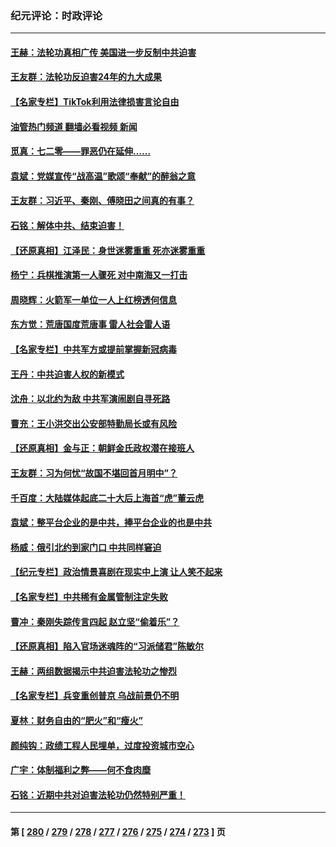 ### 纪元评论：时政评论
---
#### [王赫：法轮功真相广传 美国进一步反制中共迫害](../../pages/nsc1025/n14036377.md?07190330) 
#### [王友群：法轮功反迫害24年的九大成果](../../pages/nsc1025/n14036463.md?07190330) 
#### [【名家专栏】TikTok利用法律损害言论自由](../../pages/nsc1025/n14029633.md?07190330) 
#### [油管热门频道 翻墙必看视频 新闻](ok?07190330)
#### [觅真：七二零——罪恶仍在延伸……](../../pages/nsc1025/n14036072.md?07190330) 
#### [袁斌：党媒宣传“战高温”歌颂“奉献”的醉翁之意](../../pages/nsc1025/n14035997.md?07190330) 
#### [王友群：习近平、秦刚、傅晓田之间真的有事？](../../pages/nsc1025/n14035084.md?07190330) 
#### [石铭：解体中共、结束迫害！](../../pages/nsc1025/n14035620.md?07190330) 
#### [【还原真相】江泽民：身世迷雾重重 死亦迷雾重重](../../pages/nsc1025/n14035590.md?07190330) 
#### [杨宁：兵棋推演第一人骤死 对中南海又一打击](../../pages/nsc1025/n14035523.md?07190330) 
#### [周晓辉：火箭军一单位一人上红榜透何信息](../../pages/nsc1025/n14035347.md?07190330) 
#### [东方觉：荒唐国度荒唐事 雷人社会雷人语](../../pages/nsc1025/n14035286.md?07190330) 
#### [【名家专栏】中共军方或提前掌握新冠病毒](../../pages/nsc1025/n14034819.md?07190330) 
#### [王丹：中共迫害人权的新模式](../../pages/nsc1025/n14034969.md?07190330) 
#### [沈舟：以北约为敌 中共军演闹剧自寻死路](../../pages/nsc1025/n14034888.md?07190330) 
#### [曹充：王小洪交出公安部特勤局长或有风险](../../pages/nsc1025/n14034407.md?07190330) 
#### [【还原真相】金与正：朝鲜金氏政权潜在接班人](../../pages/nsc1025/n14033207.md?07190330) 
#### [王友群：习为何忧“故国不堪回首月明中”？](../../pages/nsc1025/n14034037.md?07190330) 
#### [千百度：大陆媒体起底二十大后上海首“虎”董云虎](../../pages/nsc1025/n14034029.md?07190330) 
#### [袁斌：整平台企业的是中共，捧平台企业的也是中共](../../pages/nsc1025/n14033873.md?07190330) 
#### [杨威：俄引北约到家门口 中共同样窘迫](../../pages/nsc1025/n14033930.md?07190330) 
#### [【纪元专栏】政治情景喜剧在现实中上演 让人笑不起来](../../pages/nsc1025/n14033912.md?07190330) 
#### [【名家专栏】中共稀有金属管制注定失败](../../pages/nsc1025/n14033664.md?07190330) 
#### [曹冲：秦刚失踪传言四起 赵立坚“偷着乐”？](../../pages/nsc1025/n14033393.md?07190330) 
#### [【还原真相】陷入官场迷魂阵的“习派储君”陈敏尔](../../pages/nsc1025/n14022981.md?07190330) 
#### [王赫：两组数据揭示中共迫害法轮功之惨烈](../../pages/nsc1025/n14033123.md?07190330) 
#### [【名家专栏】兵变重创普京 乌战前景仍不明](../../pages/nsc1025/n14032943.md?07190330) 
#### [夏林：财务自由的“肥火”和“瘦火”](../../pages/nsc1025/n14033072.md?07190330) 
#### [颜纯钩：政绩工程人民埋单，过度投资城市空心](../../pages/nsc1025/n14033007.md?07190330) 
#### [广宇：体制福利之弊——何不食肉糜](../../pages/nsc1025/n14032923.md?07190330) 
#### [石铭：近期中共对迫害法轮功仍然特别严重！](../../pages/nsc1025/n14032921.md?07190330) 

---
#### 第 [ [280](./280.md?07190330) / [279](./279.md?07190330) / [278](./278.md?07190330) / [277](./277.md?07190330) / [276](./276.md?07190330) / [275](./275.md?07190330) / [274](./274.md?07190330) / [273](./273.md?07190330) ] 页
